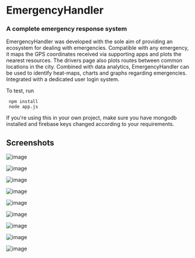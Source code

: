 # EmergencyHandler
### A complete emergency response system

EmergencyHandler was developed with the sole aim of providing an ecosystem for dealing with emergencies. Compatible with any emergency, it maps the GPS coordinates received via supporting apps and plots the nearest resources. The drivers page also plots routes between common locations in the city. Combined with data analytics, EmergencyHandler can be used to identify heat-maps, charts and graphs regarding emergencies. Integrated with a dedicated user login system.

To test, run
```
 npm install
 node app.js
```
If you're using this in your own project, make sure you have mongodb installed and firebase keys changed according to your requirements.

## Screenshots
![image](https://github.com/Varunram/EmergencyHandler/blob/master/images/1.jpg)

![image](https://github.com/Varunram/EmergencyHandler/blob/master/images/2.jpg)

![image](https://github.com/Varunram/EmergencyHandler/blob/master/images/3.jpg)

![image](https://github.com/Varunram/EmergencyHandler/blob/master/images/4.jpg)

![image](https://github.com/Varunram/EmergencyHandler/blob/master/images/5.jpg)

![image](https://github.com/Varunram/EmergencyHandler/blob/master/images/6.jpg)

![image](https://github.com/Varunram/EmergencyHandler/blob/master/images/7.jpg)

![image](https://github.com/Varunram/EmergencyHandler/blob/master/images/8.jpg)

![image](https://github.com/Varunram/EmergencyHandler/blob/master/images/9.jpg)
